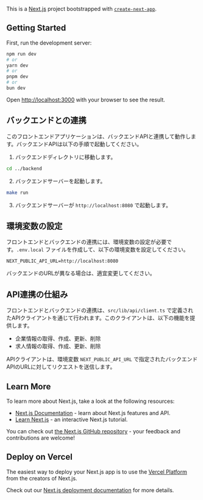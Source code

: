 This is a [Next.js](https://nextjs.org) project bootstrapped with [`create-next-app`](https://nextjs.org/docs/app/api-reference/cli/create-next-app).

## Getting Started

First, run the development server:

```bash
npm run dev
# or
yarn dev
# or
pnpm dev
# or
bun dev
```

Open [http://localhost:3000](http://localhost:3000) with your browser to see the result.

## バックエンドとの連携

このフロントエンドアプリケーションは、バックエンドAPIと連携して動作します。バックエンドAPIは以下の手順で起動してください。

1. バックエンドディレクトリに移動します。
```bash
cd ../backend
```

2. バックエンドサーバーを起動します。
```bash
make run
```

3. バックエンドサーバーが `http://localhost:8080` で起動します。

## 環境変数の設定

フロントエンドとバックエンドの連携には、環境変数の設定が必要です。`.env.local` ファイルを作成して、以下の環境変数を設定してください。

```
NEXT_PUBLIC_API_URL=http://localhost:8080
```

バックエンドのURLが異なる場合は、適宜変更してください。

## API連携の仕組み

フロントエンドとバックエンドの連携は、`src/lib/api/client.ts` で定義されたAPIクライアントを通じて行われます。このクライアントは、以下の機能を提供します。

- 企業情報の取得、作成、更新、削除
- 求人情報の取得、作成、更新、削除

APIクライアントは、環境変数 `NEXT_PUBLIC_API_URL` で指定されたバックエンドAPIのURLに対してリクエストを送信します。

## Learn More

To learn more about Next.js, take a look at the following resources:

- [Next.js Documentation](https://nextjs.org/docs) - learn about Next.js features and API.
- [Learn Next.js](https://nextjs.org/learn) - an interactive Next.js tutorial.

You can check out [the Next.js GitHub repository](https://github.com/vercel/next.js) - your feedback and contributions are welcome!

## Deploy on Vercel

The easiest way to deploy your Next.js app is to use the [Vercel Platform](https://vercel.com/new?utm_medium=default-template&filter=next.js&utm_source=create-next-app&utm_campaign=create-next-app-readme) from the creators of Next.js.

Check out our [Next.js deployment documentation](https://nextjs.org/docs/app/building-your-application/deploying) for more details.

